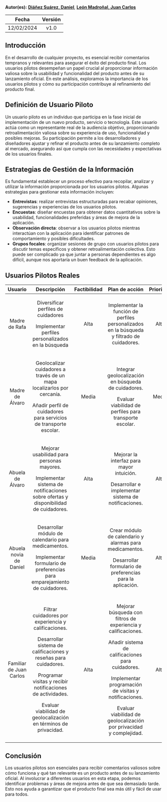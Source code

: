 ﻿**Autor(es):** **[Diáñez Suárez, Daniel](./grupo)**, **[León Madroñal, Juan Carlos](./grupo)**


|**Fecha**|**Versión**|
| :-: | :-: |
|12/02/2024|v1.0|


## Introducción
En el desarrollo de cualquier proyecto, es esencial recibir comentarios tempranos y relevantes para asegurar el éxito del producto final. Los usuarios pilotos desempeñan un papel crucial al proporcionar información valiosa sobre la usabilidad y funcionalidad del producto antes de su lanzamiento oficial. En este análisis, exploramos la importancia de los usuarios pilotos y cómo su participación contribuye al refinamiento del producto final.

## Definición de Usuario Piloto
Un usuario piloto es un individuo que participa en la fase inicial de implementación de un nuevo producto, servicio o tecnología. Este usuario actúa como un representante real de la audiencia objetivo, proporcionando retroalimentación valiosa sobre su experiencia de uso, funcionalidad y posibles mejoras. Su participación permite a los desarrolladores y diseñadores ajustar y refinar el producto antes de su lanzamiento completo al mercado, asegurando así que cumpla con las necesidades y expectativas de los usuarios finales.

## Estrategias de Gestión de la Información
Es fundamental establecer un proceso efectivo para recopilar, analizar y utilizar la información proporcionada por los usuarios pilotos. Algunas estrategias para gestionar esta información incluyen:

- **Entrevistas**: realizar entrevistas estructuradas para recabar opiniones, sugerencias y experiencias de los usuarios pilotos.
- **Encuestas**: diseñar encuestas para obtener datos cuantitativos sobre la usabilidad, funcionalidades preferidas y áreas de mejora de la aplicación.
- **Observación directa**: observar a los usuarios pilotos mientras interactúan con la aplicación para identificar patrones de comportamiento y posibles dificultades.
- **Grupos focales**: organizar sesiones de grupo con usuarios pilotos para discutir temas específicos y obtener retroalimentación colectiva. Esto puede ser complicado ya que juntar a personas dependientes es algo difícil, aunque nos aportaría un buen feedback de la aplicación.

## Usuarios Pilotos Reales


|**Usuario**|**Descripción**|**Factibilidad**|**Plan de acción**|**Prioridad**|**Comentarios**|
| :-: | :-: | :-: | :-: | :-: | :-: |
|Madre de Rafa|<p>Diversificar perfiles de cuidadores</p><p>Implementar perfiles personalizados en la búsqueda</p>|Alta|Implementar la función de perfiles personalizados en la búsqueda y filtrado de cuidadores.	|Alta|—|
|Madre de Álvaro|<p>Geolocalizar cuidadores a través de un mapa localizarlos por cercanía.</p><p>Añadir perfil de cuidadores para servicios de transporte escolar.</p>|Media|<p>Integrar geolocalización en búsqueda de cuidadores.</p><p>Evaluar viabilidad de perfiles para transporte escolar.</p>|Media|—|
|Abuela de Álvaro|<p>Mejorar usabilidad para personas mayores.</p><p>Implementar sistema de notificaciones sobre ofertas y disponibilidad de cuidadores.</p>|Alta|<p>Mejorar la interfaz para mayor intuición.</p><p>Desarrollar e implementar sistema de notificaciones.</p>|Alta|—|
|Abuela novia de Daniel|<p>Desarrollar módulo de calendario para medicamentos.</p><p>Implementar formulario de preferencias para emparejamiento de cuidadores.</p>|Media|<p>Crear módulo de calendario y alarmas para medicamentos.</p><p>Desarrollar formulario de preferencias para la aplicación.</p>|Alta|—|
|Familiar de Juan Carlos|<p>Filtrar cuidadores por experiencia y calificaciones.</p><p>Desarrollar sistema de calificaciones y reseñas para cuidadores.</p><p>Programar visitas y recibir notificaciones de actividades.</p><p>Evaluar viabilidad de geolocalización en términos de privacidad.</p>|Alta|<p>Mejorar búsqueda con filtros de experiencia y calificaciones.</p><p>Añadir sistema de calificaciones para cuidadores.</p><p>Implementar programación de visitas y notificaciones.</p><p>Evaluar viabilidad de geolocalización por privacidad y complejidad.</p>|Alta|Se recomienda evaluar la privacidad y la dificultad técnica antes de proceder con la implementación de esta función.|

## Conclusión
Los usuarios pilotos son esenciales para recibir comentarios valiosos sobre cómo funciona y qué tan relevante es un producto antes de su lanzamiento oficial. Al involucrar a diferentes usuarios en esta etapa, podemos identificar problemas y áreas de mejora antes de que sea demasiado tarde. Esto nos ayuda a garantizar que el producto final sea más útil y fácil de usar para todos.

